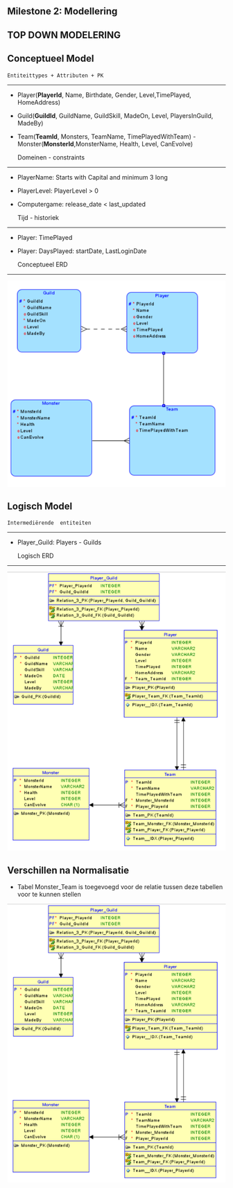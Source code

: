 Milestone 2: Modellering
---
TOP DOWN MODELERING
---

Conceptueel Model
---

    Entiteittypes + Attributen + PK
---
- Player(**PlayerId**, Name, Birthdate, Gender, Level,TimePlayed, HomeAddress)
- Guild(**GuildId**, GuildName, GuildSkill, MadeOn, Level, PlayersInGuild, MadeBy)
- Team(**TeamId**, Monsters, TeamName, TimePlayedWithTeam)
-Monster(**MonsterId**,MonsterName, Health, Level, CanEvolve)


    Domeinen - constraints
--- 
- PlayerName: Starts with Capital and minimum 3 long
- PlayerLevel: PlayerLevel > 0
- Computergame: release_date < last_updated


    Tijd - historiek
---
- Player: TimePlayed
- Player: DaysPlayed: startDate, LastLoginDate


    Conceptueel ERD
---

![Conceptueel Model](conceptueel.PNG)

Logisch Model
---

    Intermediërende  entiteiten
---
- Player_Guild: Players - Guilds


    Logisch ERD
---

![Logisch Model](logisch.PNG)

Verschillen na Normalisatie
---

- Tabel Monster_Team is toegevoegd voor de relatie tussen deze tabellen voor te kunnen stellen

![Finaal Model](logisch.PNG)
